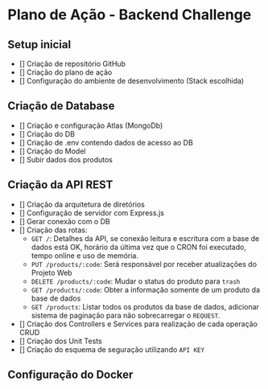 # Plano de Ação - Backend Challenge

## Setup inicial

- [] Criação de repositório GitHub
- [] Criação do plano de ação
- [] Configuração do ambiente de desenvolvimento (Stack escolhida)

## Criação de Database

- [] Criação e configuração Atlas (MongoDb)
- [] Criação do DB
- [] Criação de .env contendo dados de acesso ao DB
- [] Criação do Model
- [] Subir dados dos produtos

## Criação da API REST

- [] Criação da arquitetura de diretórios
- [] Configuração de servidor com Express.js
- [] Gerar conexão com o DB
- [] Criação das rotas:
    - `GET /`: Detalhes da API, se conexão leitura e escritura com a base de dados está OK, horário da última vez que o CRON foi executado, tempo online e uso de memória.
    - `PUT /products/:code`: Será responsável por receber atualizações do Projeto Web
    - `DELETE /products/:code`: Mudar o status do produto para `trash`
    - `GET /products/:code`: Obter a informação somente de um produto da base de dados
    - `GET /products`: Listar todos os produtos da base de dados, adicionar sistema de paginação para não sobrecarregar o `REQUEST`.
- [] Criação dos Controllers e Services para realização de cada operação CRUD
- [] Criação dos Unit Tests
- [] Criação do esquema de seguração utilizando `API KEY`

## Configuração do Docker